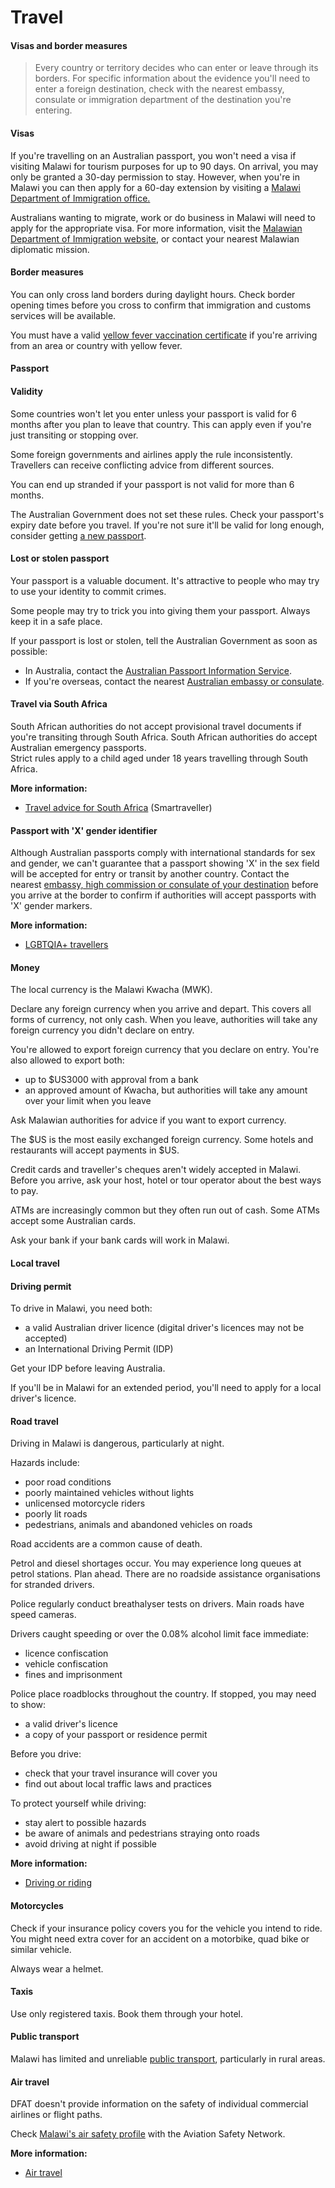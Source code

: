 # Travel

#### Visas and border measures

> Every country or territory decides who can enter or leave through its borders. For specific information about the evidence you'll need to enter a foreign destination, check with the nearest embassy, consulate or immigration department of the destination you're entering.

#### Visas

If you're travelling on an Australian passport, you won't need a visa if visiting Malawi for tourism purposes for up to 90 days. On arrival, you may only be granted a 30-day permission to stay. However, when you're in Malawi you can then apply for a 60-day extension by visiting a [Malawi Department of Immigration office.](https://www.immigration.gov.mw/physical-addresses/)

Australians wanting to migrate, work or do business in Malawi will need to apply for the appropriate visa. For more information, visit the [Malawian Department of Immigration website](https://www.immigration.gov.mw/), or contact your nearest Malawian diplomatic mission.

#### Border measures

You can only cross land borders during daylight hours. Check border opening times before you cross to confirm that immigration and customs services will be available.

You must have a valid [yellow fever vaccination certificate](https://www.health.gov.au/diseases/yellow-fever?utm_source=health.gov.au&utm_medium=redirect&utm_campaign=digital_transformation&utm_content=yellowfever) if you're arriving from an area or country with yellow fever.

#### Passport

#### Validity

Some countries won't let you enter unless your passport is valid for 6 months after you plan to leave that country. This can apply even if you're just transiting or stopping over.

Some foreign governments and airlines apply the rule inconsistently. Travellers can receive conflicting advice from different sources.

You can end up stranded if your passport is not valid for more than 6 months.

The Australian Government does not set these rules. Check your passport's expiry date before you travel. If you're not sure it'll be valid for long enough, consider getting [a new passport](https://www.passports.gov.au/).

#### Lost or stolen passport

Your passport is a valuable document. It's attractive to people who may try to use your identity to commit crimes.

Some people may try to trick you into giving them your passport. Always keep it in a safe place.

If your passport is lost or stolen, tell the Australian Government as soon as possible:

* In Australia, contact the [Australian Passport Information Service](https://www.passports.gov.au/contact-us).
* If you're overseas, contact the nearest [Australian embassy or consulate](http://dfat.gov.au/about-us/our-locations/missions/Pages/our-embassies-and-consulates-overseas.aspx).

#### Travel via South Africa

South African authorities do not accept provisional travel documents if you're transiting through South Africa. South African authorities do accept Australian emergency passports.   
Strict rules apply to a child aged under 18 years travelling through South Africa. 

**More information:**

* [Travel advice for South Africa](https://www.smartraveller.gov.au/destinations/africa/south-africa) (Smartraveller)

#### Passport with 'X' gender identifier

Although Australian passports comply with international standards for sex and gender, we can't guarantee that a passport showing 'X' in the sex field will be accepted for entry or transit by another country. Contact the nearest [embassy, high commission or consulate of your destination](https://protocol.dfat.gov.au/Public/MissionsInAustralia) before you arrive at the border to confirm if authorities will accept passports with 'X' gender markers.

**More information:**

* [LGBTQIA+ travellers](https://www.smartraveller.gov.au/before-you-go/who-you-are/LGBTI)

#### Money

The local currency is the Malawi Kwacha (MWK).

Declare any foreign currency when you arrive and depart. This covers all forms of currency, not only cash. When you leave, authorities will take any foreign currency you didn't declare on entry.

You're allowed to export foreign currency that you declare on entry. You're also allowed to export both:

* up to $US3000 with approval from a bank
* an approved amount of Kwacha, but authorities will take any amount over your limit when you leave

Ask Malawian authorities for advice if you want to export currency.

The $US is the most easily exchanged foreign currency. Some hotels and restaurants will accept payments in $US.

Credit cards and traveller's cheques aren't widely accepted in Malawi. Before you arrive, ask your host, hotel or tour operator about the best ways to pay.

ATMs are increasingly common but they often run out of cash. Some ATMs accept some Australian cards.

Ask your bank if your bank cards will work in Malawi.

#### Local travel

#### Driving permit

To drive in Malawi, you need both:

* a valid Australian driver licence (digital driver's licences may not be accepted)
* an International Driving Permit (IDP)

Get your IDP before leaving Australia.

If you'll be in Malawi for an extended period, you'll need to apply for a local driver's licence.

#### Road travel

Driving in Malawi is dangerous, particularly at night.

Hazards include:

* poor road conditions
* poorly maintained vehicles without lights
* unlicensed motorcycle riders
* poorly lit roads
* pedestrians, animals and abandoned vehicles on roads

Road accidents are a common cause of death.

Petrol and diesel shortages occur. You may experience long queues at petrol stations. Plan ahead. There are no roadside assistance organisations for stranded drivers.

Police regularly conduct breathalyser tests on drivers. Main roads have speed cameras.

Drivers caught speeding or over the 0.08% alcohol limit face immediate:

* licence confiscation
* vehicle confiscation
* fines and imprisonment

Police place roadblocks throughout the country. If stopped, you may need to show:

* a valid driver's licence
* a copy of your passport or residence permit

Before you drive:

* check that your travel insurance will cover you
* find out about local traffic laws and practices

To protect yourself while driving:

* stay alert to possible hazards
* be aware of animals and pedestrians straying onto roads
* avoid driving at night if possible

**More information:**

* [Driving or riding](/before-you-go/getting-around/road-safety "Road safety")

#### Motorcycles

Check if your insurance policy covers you for the vehicle you intend to ride. You might need extra cover for an accident on a motorbike, quad bike or similar vehicle.

Always wear a helmet.

#### Taxis

Use only registered taxis. Book them through your hotel.

#### Public transport

Malawi has limited and unreliable [public transport](/before-you-go/getting-around/public-transport "Public transport"), particularly in rural areas.

#### Air travel

DFAT doesn't provide information on the safety of individual commercial airlines or flight paths.

Check [Malawi's air safety profile](http://aviation-safety.net/database/country/country.php?id=7Q) with the Aviation Safety Network.

**More information:**

* [Air travel](/before-you-go/getting-around/air-travel "Travelling by air")